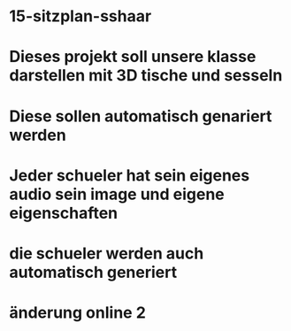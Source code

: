 # 15-sitzplan-sshaar
# Dieses projekt soll unsere klasse darstellen mit 3D tische und sesseln
# Diese sollen automatisch genariert werden 
# Jeder schueler hat sein eigenes audio sein image und eigene eigenschaften 
# die schueler werden auch automatisch generiert  
# änderung online 2
